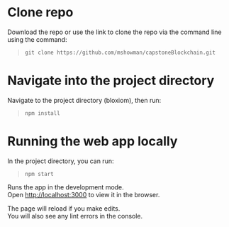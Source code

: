# Clone repo #
Download the repo or use the link to clone the repo via the command line using the command: 
>`git clone https://github.com/mshowman/capstoneBlockchain.git`

# Navigate into the project directory #
Navigate to the project directory (bloxiom), then run:
>`npm install`

# Running the web app locally #
In the project directory, you can run:
>`npm start`

Runs the app in the development mode.<br />
Open [http://localhost:3000](http://localhost:3000) to view it in the browser.

The page will reload if you make edits.<br />
You will also see any lint errors in the console.
